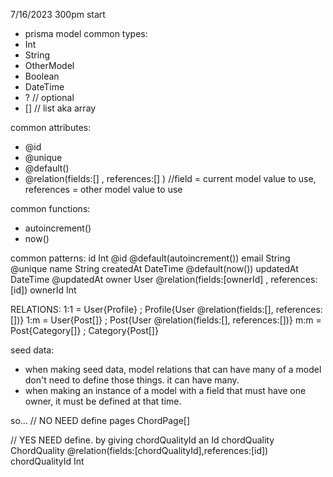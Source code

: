7/16/2023 300pm start

- prisma model
  common types:
- Int
- String
- OtherModel
- Boolean
- DateTime
- ? // optional
- [] // list aka array

common attributes:

- @id
- @unique
- @default()
- @relation(fields:[] , references:[] ) //field = current model value to use, references = other model value to use

common functions:

- autoincrement()
- now()

common patterns:
id Int @id @default(autoincrement())
email String @unique
name String
createdAt DateTime @default(now())
updatedAt DateTime @updatedAt
owner User @relation(fields:[ownerId] , references:[id])
ownerId Int

RELATIONS:
1:1 = User{Profile} ; Profile{User @relation(fields:[], references:[])}
1:m = User{Post[]} ; Post{User @relation(fields:[], references:[])}
m:m = Post{Category[]} ; Category{Post[]}

seed data:

- when making seed data, model relations that can have many of a model don't need to define those things. it can have many.
- when making an instance of a model with a field that must have one owner, it must be defined at that time.

so...
// NO NEED define
pages ChordPage[]

// YES NEED define. by giving chordQualityId an Id
chordQuality ChordQuality @relation(fields:[chordQualityId],references:[id])
chordQualityId Int
